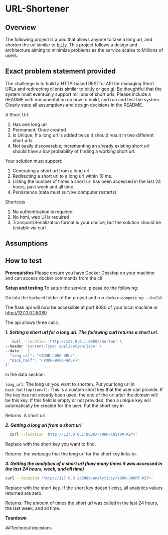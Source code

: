 # URL-Shortener

## Overview

The following project is a poc that allows anyone to take a long url, and shorten the url similar to [bit.ly](https://bitly.com/). This project follows a design and architecture aiming to minimize problems as the service scales to Millions of users. 
## Exact problem statement provided

The challenge is to build a HTTP-based RESTful API for managing Short URLs and redirecting clients similar to bit.ly or goo.gl. Be thoughtful that the system must eventually support millions of short urls. Please include a README with documentation on how to build, and run and test the system. Clearly state all assumptions and design decisions in the README. 

A Short Url: 

1. Has one long url 
2. Permanent; Once created 
3. Is Unique; If a long url is added twice it should result in two different short urls. 
4. Not easily discoverable; incrementing an already existing short url should have a low probability of finding a working short url. 

Your solution must support: 

1. Generating a short url from a long url 
2. Redirecting a short url to a long url within 10 ms. 
3. Listing the number of times a short url has been accessed in the last 24 hours, past week and all time. 
4. Persistence (data must survive computer restarts) 

Shortcuts 

1. No authentication is required 
2. No html, web UI is required 
3. Transport/Serialization format is your choice, but the solution should be testable via curl

## Assumptions

## How to test

**Prerequisites**
Please ensure you have Docker Desktop on your machine and can access docker commands from the cli

**Setup and testing**
To setup the service, please do the following:

Go into the ```backend``` folder of the project and run ```docker-compose up --build```.

The flask api will now be accessible at port 8080 of your local machine or http://127.0.0.1:8080 

The api allows three calls:

***1. Setting a short url for a long url. The following curl returns a short url.***

  ```bash
     curl --location 'http://127.0.0.1:8080/shorten' \
--header 'Content-Type: application/json' \
--data '  {
    "long_url": "<YOUR-LONG-URL>",
    "back_half": "<YOUR-BACK-HALF>"
  }'

```
In the data section:

```long_url```: The long url you want to shorten. Put your long url in <YOUR-LONG-URL>
```back_half(optional)```: This is a custom short key that the user can provide. If the key has not already been used, the end of the url after the domain will be this key. If this field is empty or not provided, then a unique key will automatically be created for the user. Put the short key in <YOUR-BACK-HALF>  

Returns: A short url. 

***2. Getting a long url from a short url***

```bash
  curl --location 'http://127.0.0.1:8080/<YOUR-CUSTOM-KEY>'
```
Replace <YOUR-CUSTOM-KEY> with the short key you want to find. 

Returns: the webpage that the long url for the short key links to. 
     
***3. Getting the analytics of a short url (how many times it was accessed in the last 24 hours, week, and all time)*** 

```bash
curl --location 'http://127.0.0.1:8080/analytics/<YOUR-SHORT-KEY>'
```
Replace <YOUR-SHORT-KEY> with the short key. If the short key doesn't exist, all analytics values returned are zero. 

Returns: The amount of times the short url was called in the last 24 hours, the last week, and all time. 


**Teardown**





##Technical decisions
